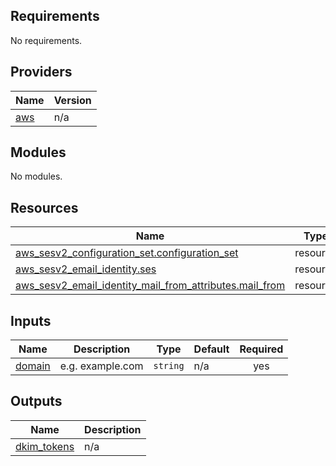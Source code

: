 <!-- BEGIN_TF_DOCS -->
## Requirements

No requirements.

## Providers

| Name | Version |
|------|---------|
| <a name="provider_aws"></a> [aws](#provider\_aws) | n/a |

## Modules

No modules.

## Resources

| Name | Type |
|------|------|
| [aws_sesv2_configuration_set.configuration_set](https://registry.terraform.io/providers/hashicorp/aws/latest/docs/resources/sesv2_configuration_set) | resource |
| [aws_sesv2_email_identity.ses](https://registry.terraform.io/providers/hashicorp/aws/latest/docs/resources/sesv2_email_identity) | resource |
| [aws_sesv2_email_identity_mail_from_attributes.mail_from](https://registry.terraform.io/providers/hashicorp/aws/latest/docs/resources/sesv2_email_identity_mail_from_attributes) | resource |

## Inputs

| Name | Description | Type | Default | Required |
|------|-------------|------|---------|:--------:|
| <a name="input_domain"></a> [domain](#input\_domain) | e.g. example.com | `string` | n/a | yes |

## Outputs

| Name | Description |
|------|-------------|
| <a name="output_dkim_tokens"></a> [dkim\_tokens](#output\_dkim\_tokens) | n/a |
<!-- END_TF_DOCS -->
